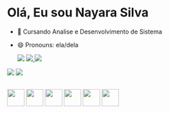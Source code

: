 # Olá, Eu sou Nayara Silva 


- 🌱 Cursando Analise e Desenvolvimento de Sistema
- 😄 Pronouns: ela/dela


  <a href= "https://www.linkedin.com/in/nayararsilva/" target= "_black"> <img src= "https://img.shields.io/badge/LinkedIn-0077B5?style=for-the-badge&logo=linkedin&logoColor=white" target="_blank"></a>
<a href = "https://www.instagram.com/naaaay.rs/" target= "_black"><img src= "https://img.shields.io/badge/Instagram-E4405F?style=for-the-badge&logo=instagram&logoColor=white" target="_blank"> </a>
<a href="mailton:nayarars.tec@gmail.com" target= "_black"> <img src= "https://img.shields.io/badge/Gmail-D14836?style=for-the-badge&logo=gmail&logoColor=white" target="_blank"></a>


<picture>
  <source
    srcset="https://github-readme-stats.vercel.app/api?username=NayaraRSilva&show_icons=true&theme=dark"
    media="(prefers-color-scheme: dark)"
  />
  <source
    srcset="https://github-readme-stats.vercel.app/api?username=NayaraRSilva&show_icons=true"
    media="(prefers-color-scheme: light), (prefers-color-scheme: no-preference)"
  />
  <img src="https://github-readme-stats.vercel.app/api?username=NayaraRSilva&show_icons=true" />
</picture>


<img src= "https://github.com/NayaraRSilva/NayaraRSilva/assets/113741433/3302014b-650a-428a-9483-52956ed39570">





##


<img heigth="30" width="40" src= "https://github.com/NayaraRSilva/NayaraRSilva/assets/113741433/5f2a28bc-192d-4b08-b674-5d2fb6eb8151&">
<img heigth="30" width="40" src= "https://github.com/NayaraRSilva/NayaraRSilva/assets/113741433/e2793164-894d-4d55-a42b-68753305a41f">
<img heigth="30" width="40" src= "https://github.com/NayaraRSilva/NayaraRSilva/assets/113741433/394538d2-e48d-43dd-9fe7-a7a82fb71822">
<img heigth="30" width="40" src= "https://github.com/NayaraRSilva/NayaraRSilva/assets/113741433/f2baf749-bffd-4f39-b626-9867b1801185">
<img heigth="30" width="40" src= "https://github.com/NayaraRSilva/NayaraRSilva/assets/113741433/df5f45d3-1b3f-49ba-a856-e6d083b55bf8">
<img heigth="30" width="40" src= "https://github.com/NayaraRSilva/NayaraRSilva/assets/113741433/c4481981-ab08-4b09-949b-92a4402fa9a4">

##
##



 










